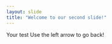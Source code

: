 ```yaml
---
layout: slide
title: "Welcome to our second slide!"
---
```

Your test
Use the  left arrow to go back!
